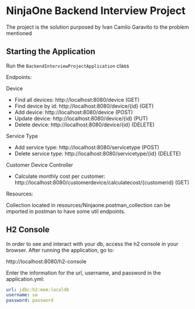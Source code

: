 # NinjaOne Backend Interview Project

The project is the solution purposed by Ivan Camilo Garavito to the problem mentioned

## Starting the Application

Run the `BackendInterviewProjectApplication` class

Endpoints: 

Device
* Find all devices: http://localhost:8080/device (GET)
* Find device by id: http://localhost:8080/device/{id} (GET)
* Add device: http://localhost:8080/device (POST)
* Update device: http://localhost:8080/device/{id} (PUT)
* Delete device: http://localhost:8080/device/{id} (DELETE)

Service Type
* Add service type: http://localhost:8080/servicetype (POST)
* Delete service type: http://localhost:8080/servicetype/{id} (DELETE)

Customer Device Controller
* Calculate monthly cost per customer: http://localhost:8080/customerdevice/calculatecost/{customerid} (GET)

Resources:

Collection located in resources/Ninjaone.postman_collection can be imported in postman to have some util endpoints.

## H2 Console 

In order to see and interact with your db, access the h2 console in your browser.
After running the application, go to:

http://localhost:8080/h2-console

Enter the information for the url, username, and password in the application.yml:

```yml
url: jdbc:h2:mem:localdb
username: sa 
password: password
```